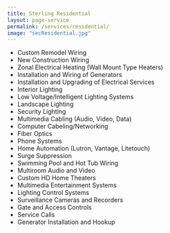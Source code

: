 ```yaml
---
title: Sterling Residential
layout: page-service
permalink: /services/residential/
image: "secResidential.jpg"
---
```


- Custom Remodel Wiring
- New Construction Wiring
- Zonal Electrical Heating (Wall Mount Type Heaters)
- Installation and Wiring of Generators
- Installation and Upgrading of Electrical Services
- Interior Lighting
- Low Voltage/Intelligent Lighting Systems
- Landscape Lighting
- Security Lighting
- Multimedia Cabling (Audio, Video, Data)
- Computer Cabeling/Networking
- Fiber Optics
- Phone Systems
- Home Automation (Lutron, Vantage, Litetouch)
- Surge Suppression
- Swimming Pool and Hot Tub Wiring
- Multiroom Audio and Video
- Custom HD Home Theaters
- Multimedia Entertainment Systems
- Lighting Control Systems
- Surveillance Cameras and Recorders
- Gate and Access Controls
- Service Calls
- Generator Installation and Hookup

